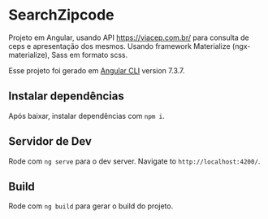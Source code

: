 # SearchZipcode

Projeto em Angular, usando API https://viacep.com.br/ para consulta de ceps e apresentação dos mesmos. Usando framework Materialize (ngx-materialize), Sass em formato scss.

Esse projeto foi gerado em [Angular CLI](https://github.com/angular/angular-cli) version 7.3.7.

## Instalar dependências

Após baixar, instalar dependências com `npm i`.

## Servidor de Dev

Rode com `ng serve` para o dev server. Navigate to `http://localhost:4200/`. 

## Build

Rode com `ng build` para gerar o build do projeto. 

